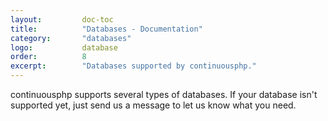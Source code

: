 ```yaml
---
layout:         doc-toc
title:          "Databases - Documentation"
category:       "databases"
logo:           database
order:          8
excerpt:        "Databases supported by continuousphp."
---
```

continuousphp supports several types of databases. If your database isn't supported yet, just send us a message to let us know what you need.
